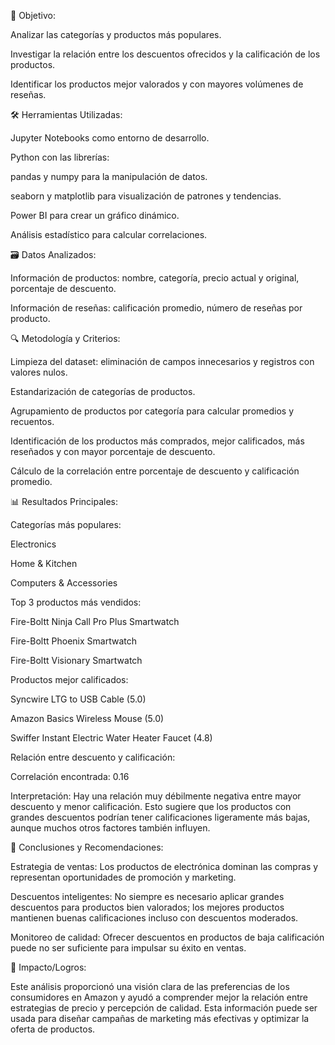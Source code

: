 🎯 Objetivo:





Analizar las categorías y productos más populares.



Investigar la relación entre los descuentos ofrecidos y la calificación de los productos.



Identificar los productos mejor valorados y con mayores volúmenes de reseñas.



🛠️ Herramientas Utilizadas:





Jupyter Notebooks como entorno de desarrollo.



Python con las librerías:





pandas y numpy para la manipulación de datos.



seaborn y matplotlib para visualización de patrones y tendencias.



Power BI para crear un gráfico dinámico.



Análisis estadístico para calcular correlaciones.



🗃️ Datos Analizados:





Información de productos: nombre, categoría, precio actual y original, porcentaje de descuento.



Información de reseñas: calificación promedio, número de reseñas por producto.



🔍 Metodología y Criterios:





Limpieza del dataset: eliminación de campos innecesarios y registros con valores nulos.



Estandarización de categorías de productos.



Agrupamiento de productos por categoría para calcular promedios y recuentos.



Identificación de los productos más comprados, mejor calificados, más reseñados y con mayor porcentaje de descuento.



Cálculo de la correlación entre porcentaje de descuento y calificación promedio.



📊 Resultados Principales:





Categorías más populares:





Electronics



Home & Kitchen



Computers & Accessories



Top 3 productos más vendidos:





Fire-Boltt Ninja Call Pro Plus Smartwatch



Fire-Boltt Phoenix Smartwatch



Fire-Boltt Visionary Smartwatch



Productos mejor calificados:





Syncwire LTG to USB Cable (5.0)



Amazon Basics Wireless Mouse (5.0)



Swiffer Instant Electric Water Heater Faucet (4.8)



Relación entre descuento y calificación:





Correlación encontrada: 0.16



Interpretación: Hay una relación muy débilmente negativa entre mayor descuento y menor calificación. Esto sugiere que los productos con grandes descuentos podrían tener calificaciones ligeramente más bajas, aunque muchos otros factores también influyen.



📌 Conclusiones y Recomendaciones:





Estrategia de ventas: Los productos de electrónica dominan las compras y representan oportunidades de promoción y marketing.



Descuentos inteligentes: No siempre es necesario aplicar grandes descuentos para productos bien valorados; los mejores productos mantienen buenas calificaciones incluso con descuentos moderados.



Monitoreo de calidad: Ofrecer descuentos en productos de baja calificación puede no ser suficiente para impulsar su éxito en ventas.



🧠 Impacto/Logros:



Este análisis proporcionó una visión clara de las preferencias de los consumidores en Amazon y ayudó a comprender mejor la relación entre estrategias de precio y percepción de calidad. Esta información puede ser usada para diseñar campañas de marketing más efectivas y optimizar la oferta de productos.
